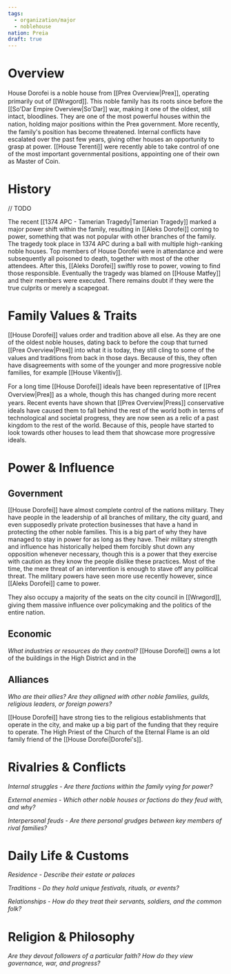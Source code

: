 ```yaml
---
tags:
  - organization/major
  - noblehouse
nation: Preia
draft: true
---
```

# Overview
House Dorofei is a noble house from [[Preᴙ Overview|Preᴙ]], operating primarily out of [[Wrᴎgord]]. This noble family has its roots since before the [[So'Dar Empire Overview|So'Dar]] war, making it one of the oldest, still intact, bloodlines. They are one of the most powerful houses within the nation, holding major positions within the Preᴙ government. More recently, the family's position has become threatened. Internal conflicts have escalated over the past few years, giving other houses an opportunity to grasp at power. [[House Terenti]] were recently able to take control of one of the most important governmental positions, appointing one of their own as Master of Coin.
# History
// TODO

The recent [[1374 APC - Tamerian Tragedy|Tamerian Tragedy]] marked a major power shift within the family, resulting in [[Aleks Dorofei]] coming to power, something that was not popular with other branches of the family. The tragedy took place in 1374 APC during a ball with multiple high-ranking noble houses. Top members of House Dorofei were in attendance and were subsequently all poisoned to death, together with most of the other attendees. After this, [[Aleks Dorofei]] swiftly rose to power, vowing to find those responsible. Eventually the tragedy was blamed on [[House Matfey]] and their members were executed. There remains doubt if they were the true culprits or merely a scapegoat.
# Family Values & Traits
[[House Dorofei]] values order and tradition above all else. As they are one of the oldest noble houses, dating back to before the coup that turned [[Preᴙ Overview|Preᴙ]] into what it is today, they still cling to some of the values and traditions from back in those days. Because of this, they often have disagreements with some of the younger and more progressive noble families, for example [[House Vikentiv]].

For a long time [[House Dorofei]] ideals have been representative of [[Preᴙ Overview|Preᴙ]] as a whole, though this has changed during more recent years. Recent events have shown that [[Preᴙ Overview|Preᴙs]] conservative ideals have caused them to fall behind the rest of the world both in terms of technological and societal progress, they are now seen as a relic of a past kingdom to the rest of the world. Because of this, people have started to look towards other houses to lead them that showcase more progressive ideals.
# Power & Influence
## Government
[[House Dorofei]] have almost complete control of the nations military. They have people in the leadership of all branches of military, the city guard, and even supposedly private protection businesses that have a hand in protecting the other noble families. This is a big part of why they have managed to stay in power for as long as they have. Their military strength and influence has historically helped them forcibly shut down any opposition whenever necessary, though this is a power that they exercise with caution as they know the people dislike these practices. Most of the time, the mere threat of an intervention is enough to stave off any political threat. The military powers have seen more use recently however, since [[Aleks Dorofei]] came to power.

They also occupy a majority of the seats on the city council in [[Wrᴎgord]], giving them massive influence over policymaking and the politics of the entire nation.
## Economic
*What industries or resources do they control?*
[[House Dorofei]] owns a lot of the buildings in the High District and in the 
## Alliances
*Who are their allies? Are they alligned with other noble families, guilds, religious leaders, or foreign powers?*

[[House Dorofei]] have strong ties to the religious establishments that operate in the city, and make up a big part of the funding that they require to operate. The High Priest of the Church of the Eternal Flame is an old family friend of the [[House Dorofei|Dorofei's]].
# Rivalries & Conflicts
*Internal struggles - Are there factions within the family vying for power?*

*External enemies - Which other noble houses or factions do they feud with, and why?*

*Interpersonal feuds - Are there personal grudges between key members of rival families?*
# Daily Life & Customs
*Residence - Describe their estate or palaces*

*Traditions - Do they hold unique festivals, rituals, or events?*

*Relationships - How do they treat their servants, soldiers, and the common folk?*
# Religion & Philosophy
*Are they devout followers of a particular faith? How do they view governance, war, and progress?*
